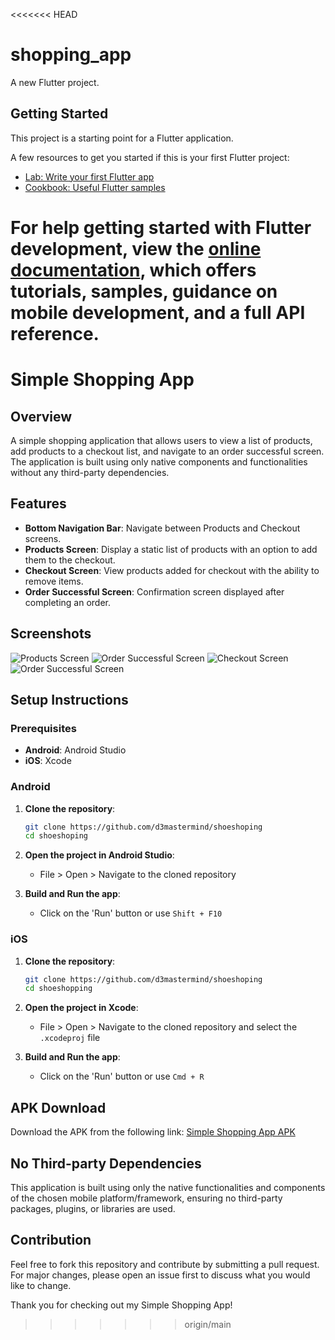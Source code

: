 <<<<<<< HEAD
# shopping_app

A new Flutter project.

## Getting Started

This project is a starting point for a Flutter application.

A few resources to get you started if this is your first Flutter project:

- [Lab: Write your first Flutter app](https://docs.flutter.dev/get-started/codelab)
- [Cookbook: Useful Flutter samples](https://docs.flutter.dev/cookbook)

For help getting started with Flutter development, view the
[online documentation](https://docs.flutter.dev/), which offers tutorials,
samples, guidance on mobile development, and a full API reference.
=======
# Simple Shopping App

## Overview
A simple shopping application that allows users to view a list of products, add products to a checkout list, and navigate to an order successful screen. The application is built using only native components and functionalities without any third-party dependencies.

## Features
- **Bottom Navigation Bar**: Navigate between Products and Checkout screens.
- **Products Screen**: Display a static list of products with an option to add them to the checkout.
- **Checkout Screen**: View products added for checkout with the ability to remove items.
- **Order Successful Screen**: Confirmation screen displayed after completing an order.

## Screenshots
![Products Screen](/products_screen.png)
![Order Successful Screen](/product_details_screen.png)
![Checkout Screen](/checkout_screen.png)
![Order Successful Screen](/order_successful_screen.png)

## Setup Instructions

### Prerequisites
- **Android**: Android Studio
- **iOS**: Xcode

### Android
1. **Clone the repository**:
    ```bash
    git clone https://github.com/d3mastermind/shoeshoping
    cd shoeshoping
    ```

2. **Open the project in Android Studio**:
    - File > Open > Navigate to the cloned repository

3. **Build and Run the app**:
    - Click on the 'Run' button or use `Shift + F10`

### iOS
1. **Clone the repository**:
    ```bash
    git clone https://github.com/d3mastermind/shoeshoping
    cd shoeshopping
    ```

2. **Open the project in Xcode**:
    - File > Open > Navigate to the cloned repository and select the `.xcodeproj` file

3. **Build and Run the app**:
    - Click on the 'Run' button or use `Cmd + R`

## APK Download
Download the APK from the following link:
[Simple Shopping App APK](https://github.com/d3mastermind/shoeshoping/blob/e934bfe958af792aaa30091c3334c900c9ab6152/apkfile/app-arm64-v8a-release.apk)


## No Third-party Dependencies
This application is built using only the native functionalities and components of the chosen mobile platform/framework, ensuring no third-party packages, plugins, or libraries are used.

## Contribution
Feel free to fork this repository and contribute by submitting a pull request. For major changes, please open an issue first to discuss what you would like to change.



Thank you for checking out my Simple Shopping App!
>>>>>>> origin/main
